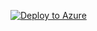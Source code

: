 [![Deploy to Azure](https://aka.ms/deploytoazurebutton)](https://portal.azure.com/#create/Microsoft.Template/uri/https://portal.azure.com/#create/Microsoft.Template/uri/https%3A%2F%2Fraw.githubusercontent.com%2Fmoiz491%2FDevOps_Learning%2Fmain%2FLinked_Main_Blob_Datafactory_Pipeline.json)